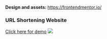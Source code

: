 <a style="font-weight: bold;">Design and assets: https://frontendmentor.io/</a>
<h3>URL Shortening Website</h3>
<a href="https://lovely-entremet-18edd7.netlify.app/" style="text-align: center;">Click here for demo</a>
<img src="https://i.imgur.com/plB9eUJ.jpeg">
